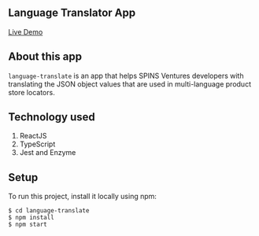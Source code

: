## Language Translator App

[Live Demo](http://dev.destinilocators.com/language-translator/)

## About this app
`language-translate` is an app that helps SPINS Ventures developers with translating the JSON object values that are used in multi-language product store locators.

## Technology used
1. ReactJS
2. TypeScript
3. Jest and Enzyme

## Setup
To run this project, install it locally using npm:

```
$ cd language-translate
$ npm install
$ npm start
```